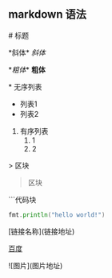 ## markdown 语法

\# 标题

\*斜体* *斜体*

\**粗体** **粗体**

\* 无序列表   

* 列表1
* 列表2

1. 有序列表
   1. 1
   2. 2

\> 区块

> 区块

\```代码块

```go
fmt.println("hello world!")
```

\[链接名称](链接地址)

[百度](www.baidu,com)

\!\[图片](图片地址)

![]()

